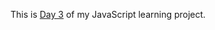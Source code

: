 This is <a href="https://cwang1996.github.io/PictureChange/">Day 3</a> of my JavaScript learning project.

